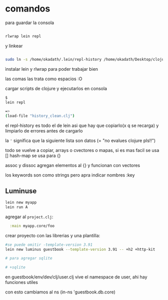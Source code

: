 # comandos

para guardar la consola

```bash

rlwrap lein repl

```

y linkear

```bash

sudo ln -s /home/okadath/.lein/repl-history /home/okadath/Desktop/clojure/learn_clojure/repl-hist.clj
```

ìnstalar lein y rlwrap para poder trabajar bien

las comas las trata como espacios :O

cargar scripts de clojure y ejecutarlos en consola

```bash
$ 
lein repl

=>
(load-file "history_clean.clj")
```

el repl-history es todo el de lein asi que hay que copiarlo(x q se recarga) y limpiarlo de errores antes de cargarlo

la ```'``` significa que la siguiente lista son datos (= "no evalues clojure pls!!")

todo se vuelve a copiar, arrays o cvectores o mapas, si es mas facil se usa []
hash-map se usa para {}

assoc y dissoc agregan elementos al {} y funcionan con vectores

los keywords son como strings pero apra indicar nombres :key

## Luminuse

```clj
lein new myapp
lein run A
```

agregar al `project.clj`:

```clj
  :main myapp.core/foo
```

crear proyecto con las librerias y una plantilla:

```sh
#se puede omitir -template-version 3.91
lein new luminus guestbook --template-version 3.91 -- +h2 +http-kit

# para agregar sqlite 

# +sqlite
```

en guestbook/env/dev/clj/user.clj vive el namespace de user, ahi hay funciones utiles

con esto cambiamos al ns (in-ns 'guestbook.db.core)